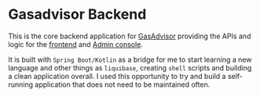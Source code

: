 # Gasadvisor Backend

This is the core backend application for [GasAdvisor](https://www.gasadvisor.it) providing the APIs and logic for the [frontend](https://github.com/DieCi007/gas-frontend) and [Admin console](https://github.com/DieCi007/gas-console).

It is built with `Spring Boot/Kotlin` as a bridge for me to start learning a new language and other things as `liquibase`, creating `shell` scripts and building a clean application overall. I used this opportunity to try and build a self-running application that does not need to be maintained often.

